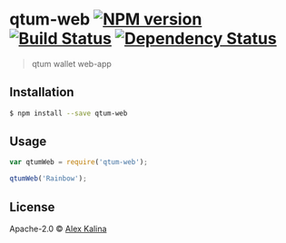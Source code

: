 # qtum-web [![NPM version][npm-image]][npm-url] [![Build Status][travis-image]][travis-url] [![Dependency Status][daviddm-image]][daviddm-url]
> qtum wallet web-app

## Installation

```sh
$ npm install --save qtum-web
```

## Usage

```js
var qtumWeb = require('qtum-web');

qtumWeb('Rainbow');
```
## License

Apache-2.0 © [Alex Kalina]()


[npm-image]: https://badge.fury.io/js/qtum-web.svg
[npm-url]: https://npmjs.org/package/qtum-web
[travis-image]: https://travis-ci.org/EvercodeLab/qtum-web.svg?branch=master
[travis-url]: https://travis-ci.org/EvercodeLab/qtum-web
[daviddm-image]: https://david-dm.org/EvercodeLab/qtum-web.svg?theme=shields.io
[daviddm-url]: https://david-dm.org/EvercodeLab/qtum-web
